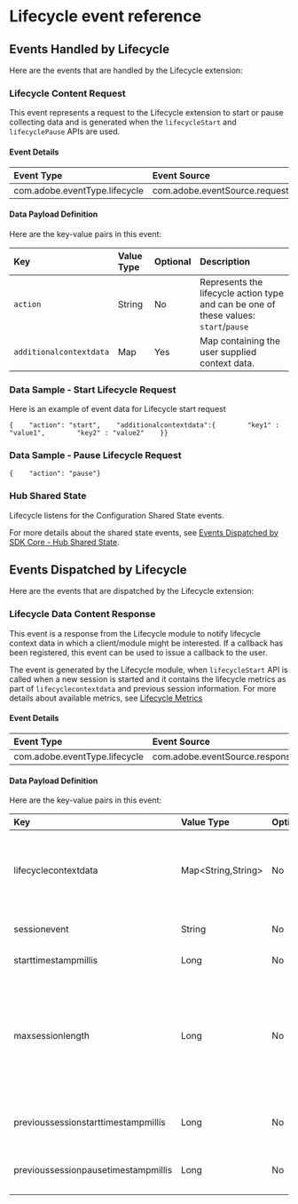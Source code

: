# Lifecycle event reference

## Events Handled by Lifecycle

Here are the events that are handled by the Lifecycle extension:

### Lifecycle Content Request

This event represents a request to the Lifecycle extension to start or pause collecting data and is generated when the `lifecycleStart` and `lifecyclePause` APIs are used.

#### Event Details

| Event Type | Event Source | Paired | Direction |
| :--- | :--- | :--- | :--- |
| com.adobe.eventType.lifecycle | com.adobe.eventSource.requestContent | No | N/A |

#### Data Payload Definition

Here are the key-value pairs in this event:

| **Key** | **Value Type** | **Optional** | **Description** |
| :--- | :--- | :--- | :--- |
| `action` | String | No | Represents the lifecycle action type and can be one of these values: `start`/`pause` |
| `additionalcontextdata` | Map | Yes | Map containing the user supplied context data. |

### Data Sample - Start Lifecycle Request <a id="data-sample-start-lifecycle-request"></a>

Here is an example of event data for Lifecycle start request

```text
{    "action": "start",    "additionalcontextdata":{        "key1" : "value1",        "key2" : "value2"    }}
```

### Data Sample - Pause Lifecycle Request <a id="data-sample-pause-lifecycle-request"></a>

```text
{    "action": "pause"}
```

### Hub Shared State

Lifecycle listens for the Configuration Shared State events.

For more details about the shared state events, see [Events Dispatched by SDK Core - Hub Shared State](https://launch.gitbook.io/marketing-mobile-sdk-v5-by-adobe-documentation/build-your-own-extension/events/sdk-core/events-dispatched-by-sdk-core#hub-shared-state)​.

## Events Dispatched by Lifecycle

Here are the events that are dispatched by the Lifecycle extension:

### Lifecycle Data Content Response

This event is a response from the Lifecycle module to notify lifecycle context data in which a client/module might be interested. If a callback has been registered, this event can be used to issue a callback to the user.

The event is generated by the Lifecycle module, when `lifecycleStart` API is called when a new session is started and it contains the lifecycle metrics as part of `lifecyclecontextdata` and previous session information. For more details about available metrics, see [Lifecycle Metrics](https://launch.gitbook.io/marketing-mobile-sdk-v5-by-adobe-documentation/lifecycle/lifecycle-metrics)​

#### Event Details

| Event Type | Event Source | Paired | Direction |
| :--- | :--- | :--- | :--- |
| com.adobe.eventType.lifecycle | com.adobe.eventSource.responseContent | No | N/A |

#### Data Payload Definition

Here are the key-value pairs in this event:

| **Key** | **Value Type** | **Optional** | **Description** |
| :--- | :--- | :--- | :--- |
| lifecyclecontextdata | Map&lt;String,String&gt; | No | The value will be a map of the key-value pairs that are generated by Lifecycle. This data can be consumed by other modules that want to operate on the data. |
| sessionevent | String | No | The type of event which triggered a `start` response. |
| starttimestampmillis | Long | No | The start timestamp of the new session. |
| maxsessionlength | Long | No | Maximum time in milliseconds before a session is timed out. The value is currently set to 7 days. This key is different from the configuration parameter, `lifecycle.sessionTimeout`, which specifies the timeout for a **paused** session. |
| previoussessionstarttimestampmillis | Long | No | The previous session's start timestamp. If there was no previous session, the value might be `0L` . |
| previoussessionpausetimestampmillis | Long | No | The previous session's pause timestamp. If there was no previous session, the value might be `0L` . |

